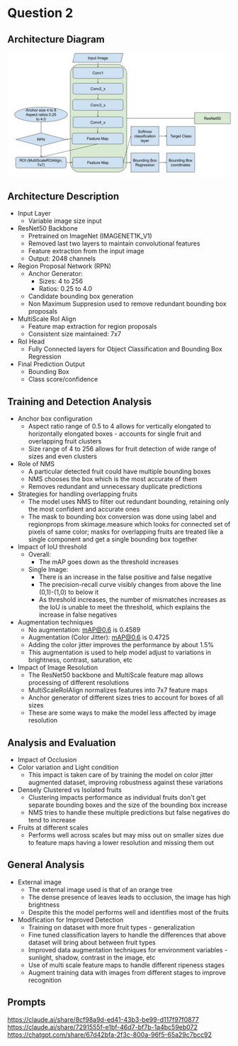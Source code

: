 # Question 2

## Architecture Diagram

![architecture_diagram](architecture_diagram.jpg)

## Architecture Description

- Input Layer
    - Variable image size input
- ResNet50 Backbone
    - Pretrained on ImageNet (IMAGENET1K_V1)
    - Removed last two layers to maintain convolutional features
    - Feature extraction from the input image
    - Output: 2048 channels
- Region Proposal Network (RPN)
    - Anchor Generator:
        - Sizes: 4 to 256
        - Ratios: 0.25 to 4.0
    - Candidate bounding box generation
    - Non Maximum Suppresion used to remove redundant bounding box proposals
- MultiScale RoI Align
    - Feature map extraction for region proposals
    - Consistent size maintained: 7x7
- RoI Head
    - Fully Connected layers for Object Classification and Bounding Box Regression
- Final Prediction Output
    - Bounding Box
    - Class score/confidence

## Training and Detection Analysis

- Anchor box configuration
    - Aspect ratio range of 0.5 to 4 allows for vertically elongated to horizontally elongated boxes - accounts for single fruit and overlapping fruit clusters
    - Size range of 4 to 256 allows for fruit detection of wide range of sizes and even clusters
- Role of NMS
    - A particular detected fruit could have multiple bounding boxes
    - NMS chooses the box which is the most accurate of them
    - Removes redundant and unnecessary duplicate predictions
- Strategies for handling overlapping fruits
    - The model uses NMS to filter out redundant bounding, retaining only the most confident and accurate ones
    - The mask to bounding box conversion was done using label and regionprops from skimage.measure which looks for connected set of pixels of same color; masks for overlapping fruits are treated like a single component and get a single bounding box together
- Impact of IoU threshold
    - Overall:
        - The mAP goes down as the threshold increases
    - Single Image:
        - There is an increase in the false positive and false negative
        - The precision-recall curve visibly changes from above the line (0,1)-(1,0) to below it
        - As threshold increases, the number of mismatches increases as the IoU is unable to meet the threshold, which explains the increase in false negatives
- Augmentation techniques
    - No augmentation: mAP@0.6 is 0.4589
    - Augmentation (Color Jitter): mAP@0.6 is 0.4725
    - Adding the color jitter improves the performance by about 1.5%
    - This augmentation is used to help model adjust to variations in brightness, contrast, saturation, etc
- Impact of Image Resolution
    - The ResNet50 backbone and MultiScale feature map allows processing of different resolutions
    - MultiScaleRoIAlign normalizes features into 7x7 feature maps
    - Anchor generator of different sizes tries to account for boxes of all sizes
    - These are some ways to make the model less affected by image resolution

## Analysis and Evaluation
- Impact of Occlusion
- Color variation and Light condition
    - This impact is taken care of by training the model on color jitter augmented dataset, improving robustness against these variations
- Densely Clustered vs Isolated fruits
    - Clustering impacts performance as individual fruits don't get separate bounding boxes and the size of the bounding box increase
    - NMS tries to handle these multiple predictions but false negatives do tend to increase
- Fruits at different scales
    - Performs well across scales but may miss out on smaller sizes due to feature maps having a lower resolution and missing them out

## General Analysis
- External image
    - The external image used is that of an orange tree
    - The dense presence of leaves leads to occlusion, the image has high brightness
    - Despite this the model performs well and identifies most of the fruits
- Modification for Improved Detection
    - Training on dataset with more fruit types - generalization
    - Fine tuned classification layers to handle the differences that above dataset will bring about between fruit types
    - Improved data augmentation techniques for environment variables - sunlight, shadow, contrast in the image, etc
    - Use of multi scale feature maps to handle different ripeness stages
    - Augment training data with images from different stages to improve recognition

## Prompts
https://claude.ai/share/8cf98a9d-ed41-43b3-be99-d117f97f0877
https://claude.ai/share/7291555f-e1bf-46d7-bf7b-1a4bc59eb072
https://chatgpt.com/share/67d42bfa-2f3c-800a-96f5-65a29c7bcc92